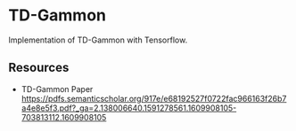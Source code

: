 # TD-Gammon
Implementation of TD-Gammon with Tensorflow.

## Resources
* TD-Gammon Paper https://pdfs.semanticscholar.org/917e/e68192527f0722fac966163f26b7a4e8e5f3.pdf?_ga=2.138006640.1591278561.1609908105-703813112.1609908105
